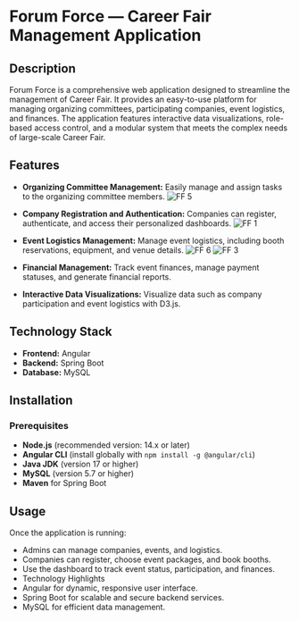 # Forum Force — Career Fair Management Application

## Description
Forum Force is a comprehensive web application designed to streamline the management of Career Fair. It provides an easy-to-use platform for managing organizing committees, participating companies, event logistics, and finances. The application features interactive data visualizations, role-based access control, and a modular system that meets the complex needs of large-scale Career Fair.

## Features
- **Organizing Committee Management:**
  Easily manage and assign tasks to the organizing committee members.
  ![FF 5](https://github.com/user-attachments/assets/5faf5cff-defb-4fed-82fb-ee7778aa4244)


- **Company Registration and Authentication:**
  Companies can register, authenticate, and access their personalized dashboards.
![FF 1](https://github.com/user-attachments/assets/49bf1215-eca5-4653-b983-4ecdcb57696d)

- **Event Logistics Management:**
  Manage event logistics, including booth reservations, equipment, and venue details.
![FF 6](https://github.com/user-attachments/assets/e54f994b-1658-437f-87f4-f9f0a33679d8)
![FF 3](https://github.com/user-attachments/assets/6dff1076-1385-4552-8064-a616eb18c6f8)


- **Financial Management:**
  Track event finances, manage payment statuses, and generate financial reports.

- **Interactive Data Visualizations:**
  Visualize data such as company participation and event logistics with D3.js.

## Technology Stack
- **Frontend:** Angular
- **Backend:** Spring Boot
- **Database:** MySQL

## Installation

### Prerequisites
- **Node.js** (recommended version: 14.x or later)
- **Angular CLI** (install globally with `npm install -g @angular/cli`)
- **Java JDK** (version 17 or higher)
- **MySQL** (version 5.7 or higher)
- **Maven** for Spring Boot

## Usage
Once the application is running:

-  Admins can manage companies, events, and logistics.
- Companies can register, choose event packages, and book booths.
- Use the dashboard to track event status, participation, and finances.
- Technology Highlights
- Angular for dynamic, responsive user interface.
- Spring Boot for scalable and secure backend services.
- MySQL for efficient data management.

